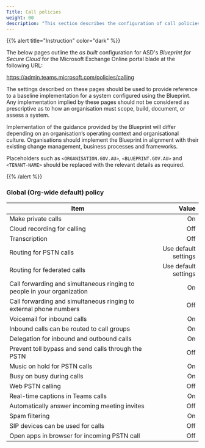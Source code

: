 ```yaml
---
Title: Call policies
weight: 00
description: "This section describes the configuration of call policies within Microsoft Teams associated with systems built according to guidance in ASD's Blueprint for Secure Cloud."
---
```


{{% alert title="Instruction" color="dark" %}}
 
The below pages outline the *as built* configuration for ASD's *Blueprint for Secure Cloud* for the Microsoft Exchange Online portal blade at the following URL: 
 
https://admin.teams.microsoft.com/policies/calling

The settings described on these pages should be used to provide reference to a baseline implementation for a system configured using the Blueprint. Any implementation implied by these pages should not be considered as prescriptive as to how an organisation must scope, build, document, or assess a system.

Implementation of the guidance provided by the Blueprint will differ depending on an organisation’s operating context and organisational culture. Organisations should implement the Blueprint in alignment with their existing change management, business processes and frameworks.

Placeholders such as `<ORGANISATION.GOV.AU>`, `<BLUEPRINT.GOV.AU>` and `<TENANT-NAME>` should be replaced with the relevant details as required.
 
{{% /alert %}}

### Global (Org-wide default) policy

| Item                                                                    |                Value |
| ----------------------------------------------------------------------- | -------------------: |
| Make private calls                                                      |                   On |
| Cloud recording for calling                                             |                  Off |
| Transcription                                                           |                  Off |
| Routing for PSTN calls                                                  | Use default settings |
| Routing for federated calls                                             | Use default settings |
| Call forwarding and simultaneous ringing to people in your organization |                   On |
| Call forwarding and simultaneous ringing to external phone numbers      |                  Off |
| Voicemail for inbound calls                                             |                   On |
| Inbound calls can be routed to call groups                              |                   On |
| Delegation for inbound and outbound calls                               |                   On |
| Prevent toll bypass and send calls through the PSTN                     |                  Off |
| Music on hold for PSTN calls                                            |                   On |
| Busy on busy during calls                                               |                   On |
| Web PSTN calling                                                        |                  Off |
| Real-time captions in Teams calls                                       |                   On |
| Automatically answer incoming meeting invites                           |                  Off |
| Spam filtering                                                          |                   On |
| SIP devices can be used for calls                                       |                  Off |
| Open apps in browser for incoming PSTN call                             |                  Off |
